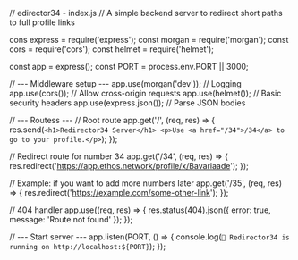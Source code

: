 // edirector34 - index.js
// A simple backend server to redirect short paths to full profile links

cons express = require('express');
const morgan = require('morgan');
const cors = require('cors');
const helmet = require('helmet');

const app = express();
const PORT = process.env.PORT || 3000;

// --- Middleware setup ---
app.use(morgan('dev'));       // Logging
app.use(cors());              // Allow cross-origin requests
app.use(helmet());            // Basic security headers
app.use(express.json());      // Parse JSON bodies

// --- Routess ---
// Root route
app.get('/', (req, res) => {
  res.send(`
    <h1>Redirector34 Server</h1>
    <p>Use <a href="/34">/34</a> to go to your profile.</p>
  `);
});

// Redirect route for number 34
app.get('/34', (req, res) => {
  res.redirect('https://app.ethos.network/profile/x/Bavariaade');
});

// Example: if you want to add more numbers later
app.get('/35', (req, res) => {
  res.redirect('https://example.com/some-other-link');
});

// 404 handler
app.use((req, res) => {
  res.status(404).json({
    error: true,
    message: 'Route not found'
  });
});

// --- Start server ---
app.listen(PORT, () => {
  console.log(`🚀 Redirector34 is running on http://localhost:${PORT}`);
});
